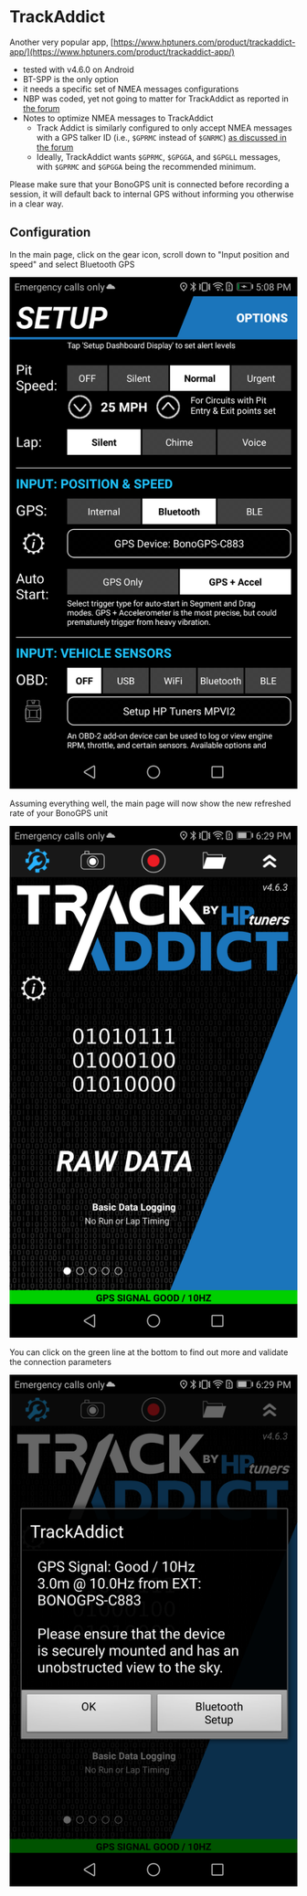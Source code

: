 # TrackAddict

Another very popular app, [https://www.hptuners.com/product/trackaddict-app/](https://www.hptuners.com/product/trackaddict-app/)

  - tested with v4.6.0 on Android
  - BT-SPP is the only option
  - it needs a specific set of NMEA messages configurations
  - NBP was coded, yet not going to matter for TrackAddict as reported in [the forum](https://forum.hptuners.com/showthread.php?78403-GPS-over-NBP&highlight=gps)
  - Notes to optimize NMEA messages to TrackAddict
    - Track Addict is similarly configured to only accept NMEA messages with a GPS talker ID (i.e., `$GPRMC` instead of `$GNRMC`) [as discussed in the forum](https://forum.hptuners.com/showthread.php?69123-Track-addict-external-GPS&highlight=gps)
    - Ideally, TrackAddict wants `$GPRMC`, `$GPGGA`, and `$GPGLL` messages, with `$GPRMC` and `$GPGGA` being the recommended minimum.

Please make sure that your BonoGPS unit is connected before recording a session, it will default back to internal GPS without informing you otherwise in a clear way.
    
## Configuration

In the main page, click on the gear icon, scroll down to "Input position and speed" and select Bluetooth GPS

![](trackaddict_setup.png)

Assuming everything well, the main page will now show the new refreshed rate of your BonoGPS unit

![](trackaddict_connected.png)

You can click on the green line at the bottom to find out more and validate the connection parameters

![](trackaddict_check.png)
